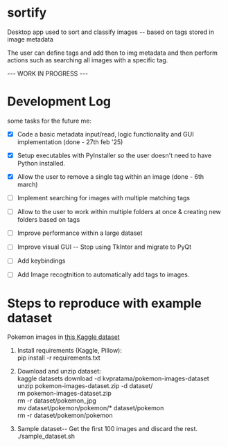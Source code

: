 # sortify
Desktop app used to sort and classify images -- based on tags stored in image metadata  

The user can define tags and add then to img metadata and then perform actions such as searching all images with a specific tag.  

 --- WORK IN PROGRESS ---   

# Development Log
 some tasks for the future me:   
 
- [x] Code a basic metadata input/read, logic functionality and GUI implementation (done - 27th feb '25)
- [x] Setup executables with PyInstaller so the user doesn't need to have Python installed.
- [x] Allow the user to remove a single tag within an image (done - 6th march)  
- [ ] Implement searching for images with multiple matching tags
- [ ] Allow to the user to work within multiple folders at once & creating new folders based on tags  
- [ ] Improve performance within a large dataset  
- [ ] Improve visual GUI -- Stop using TkInter and migrate to PyQt
- [ ] Add keybindings   
- [ ] Add Image recogtnition to automatically add tags to images.  
 



# Steps to reproduce with example dataset  

Pokemon images in [this Kaggle dataset](https://www.kaggle.com/datasets/kvpratama/pokemon-images-dataset/data)  
1) Install requirements (Kaggle, Pillow):  
	pip install -r requirements.txt

2) Download and unzip dataset:  
	kaggle datasets download -d kvpratama/pokemon-images-dataset  
	unzip pokemon-images-dataset.zip -d dataset/  
    rm pokemon-images-dataset.zip  
	rm -r dataset/pokemon_jpg  
	mv dataset/pokemon/pokemon/* dataset/pokemon   
	rm -r dataset/pokemon/pokemon   

3) Sample dataset-- Get the first 100 images and discard the rest.  
    ./sample_dataset.sh
